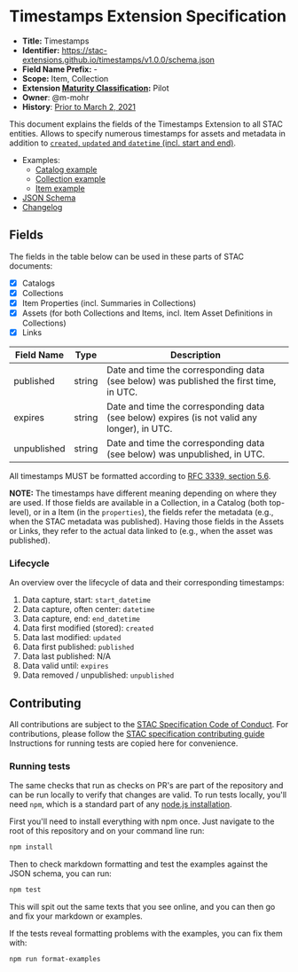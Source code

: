 # Timestamps Extension Specification

- **Title:** Timestamps
- **Identifier:** <https://stac-extensions.github.io/timestamps/v1.0.0/schema.json>
- **Field Name Prefix:** -
- **Scope:** Item, Collection
- **Extension [Maturity Classification](https://github.com/radiantearth/stac-spec/tree/master/extensions/README.md#extension-maturity):** Pilot
- **Owner**: @m-mohr
- **History**: [Prior to March 2, 2021](https://github.com/radiantearth/stac-spec/commits/v1.0.0-rc.1/extensions/timestamps)

This document explains the fields of the Timestamps Extension to all STAC entities.
Allows to specify numerous timestamps for assets and metadata in addition to [`created`, `updated` and `datetime` (incl. start and end)](https://github.com/radiantearth/stac-spec/tree/master/item-spec/common-metadata.md#date-and-time).

- Examples:
  - [Catalog example](examples/catalog.json)
  - [Collection example](examples/collection.json)
  - [Item example](examples/item.json)
- [JSON Schema](json-schema/schema.json)
- [Changelog](./CHANGELOG.md)

## Fields

The fields in the table below can be used in these parts of STAC documents:
- [x] Catalogs
- [x] Collections
- [x] Item Properties (incl. Summaries in Collections)
- [x] Assets (for both Collections and Items, incl. Item Asset Definitions in Collections)
- [x] Links

| Field Name  | Type   | Description |
| ----------- | ------ | ----------- |
| published   | string | Date and time the corresponding data (see below) was published the first time, in UTC. |
| expires     | string | Date and time the corresponding data (see below) expires (is not valid any longer), in UTC. |
| unpublished | string | Date and time the corresponding data (see below) was unpublished, in UTC. |

All timestamps MUST be formatted according to [RFC 3339, section 5.6](https://tools.ietf.org/html/rfc3339#section-5.6).

**NOTE:** The timestamps have different meaning depending on where they are used.
If those fields are available in a Collection, in a Catalog (both top-level), or in a Item (in the `properties`),
the fields refer the metadata (e.g., when the STAC metadata was published).
Having those fields in the Assets or Links, they refer to the actual data linked to (e.g., when the asset was published).

### Lifecycle

An overview over the lifecycle of data and their corresponding timestamps:

1. Data capture, start: `start_datetime`
2. Data capture, often center: `datetime`
3. Data capture, end: `end_datetime`
4. Data first modified (stored): `created`
5. Data last modified: `updated`
6. Data first published: `published`
7. Data last published: N/A
8. Data valid until: `expires`
9. Data removed / unpublished: `unpublished`

## Contributing

All contributions are subject to the
[STAC Specification Code of Conduct](https://github.com/radiantearth/stac-spec/blob/master/CODE_OF_CONDUCT.md).
For contributions, please follow the
[STAC specification contributing guide](https://github.com/radiantearth/stac-spec/blob/master/CONTRIBUTING.md) Instructions
for running tests are copied here for convenience.

### Running tests

The same checks that run as checks on PR's are part of the repository and can be run locally to verify that changes are valid. 
To run tests locally, you'll need `npm`, which is a standard part of any [node.js installation](https://nodejs.org/en/download/).

First you'll need to install everything with npm once. Just navigate to the root of this repository and on 
your command line run:
```bash
npm install
```

Then to check markdown formatting and test the examples against the JSON schema, you can run:
```bash
npm test
```

This will spit out the same texts that you see online, and you can then go and fix your markdown or examples.

If the tests reveal formatting problems with the examples, you can fix them with:
```bash
npm run format-examples
```
